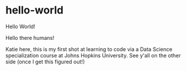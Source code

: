 # hello-world
Hello World!

Hello there humans!

Katie here, this is my first shot at learning to code via a Data Science specialization course at Johns Hopkins University. 
See y'all on the other side (once I get this figured out!)

